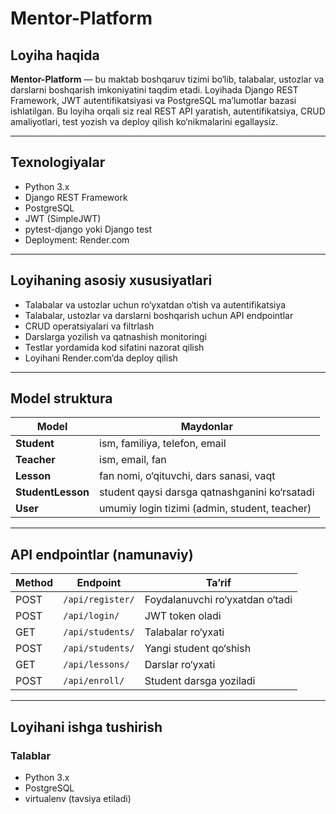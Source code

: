 # Mentor-Platform

## Loyiha haqida
**Mentor-Platform** — bu maktab boshqaruv tizimi bo‘lib, talabalar, ustozlar va darslarni boshqarish imkoniyatini taqdim etadi. Loyihada Django REST Framework, JWT autentifikatsiyasi va PostgreSQL ma’lumotlar bazasi ishlatilgan. Bu loyiha orqali siz real REST API yaratish, autentifikatsiya, CRUD amaliyotlari, test yozish va deploy qilish ko‘nikmalarini egallaysiz.

---

## Texnologiyalar
- Python 3.x  
- Django REST Framework  
- PostgreSQL  
- JWT (SimpleJWT)  
- pytest-django yoki Django test  
- Deployment: Render.com  

---

## Loyihaning asosiy xususiyatlari
- Talabalar va ustozlar uchun ro‘yxatdan o‘tish va autentifikatsiya  
- Talabalar, ustozlar va darslarni boshqarish uchun API endpointlar  
- CRUD operatsiyalari va filtrlash  
- Darslarga yozilish va qatnashish monitoringi  
- Testlar yordamida kod sifatini nazorat qilish  
- Loyihani Render.com’da deploy qilish  

---

## Model struktura
| Model          | Maydonlar                                  |
| -------------- | ----------------------------------------- |
| **Student**    | ism, familiya, telefon, email             |
| **Teacher**    | ism, email, fan                           |
| **Lesson**     | fan nomi, o‘qituvchi, dars sanasi, vaqt  |
| **StudentLesson** | student qaysi darsga qatnashganini ko‘rsatadi |
| **User**       | umumiy login tizimi (admin, student, teacher) |

---

## API endpointlar (namunaviy)

| Method | Endpoint          | Ta’rif                          |
| ------ | ----------------- | -------------------------------|
| POST   | `/api/register/`  | Foydalanuvchi ro‘yxatdan o‘tadi |
| POST   | `/api/login/`     | JWT token oladi                 |
| GET    | `/api/students/`  | Talabalar ro‘yxati             |
| POST   | `/api/students/`  | Yangi student qo‘shish         |
| GET    | `/api/lessons/`   | Darslar ro‘yxati               |
| POST   | `/api/enroll/`    | Student darsga yoziladi        |

---

## Loyihani ishga tushirish

### Talablar
- Python 3.x
- PostgreSQL
- virtualenv (tavsiya etiladi)



